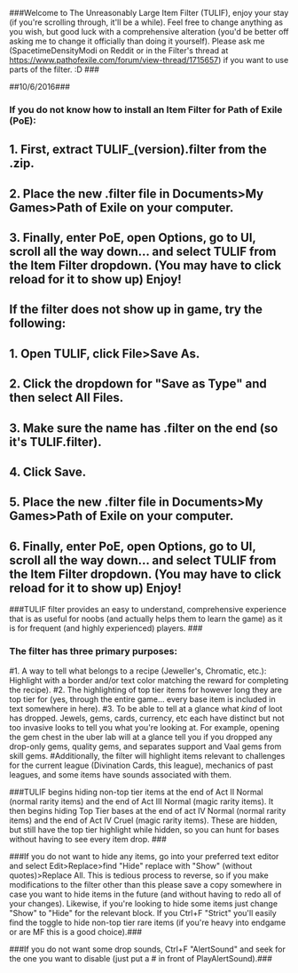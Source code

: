 ###Welcome to The Unreasonably Large Item Filter (TULIF), enjoy your stay (if you're scrolling through, it'll be a while). Feel free to change anything as you wish, but good luck with a comprehensive alteration (you'd be better off asking me to change it officially than doing it yourself). Please ask me (SpacetimeDensityModi on Reddit or in the Filter's thread at https://www.pathofexile.com/forum/view-thread/1715657) if you want to use parts of the filter. :D ###

##10/6/2016###

### If you do not know how to install an Item Filter for Path of Exile (PoE): 

## 1. First, extract TULIF_(version).filter from the .zip.
## 2. Place the new .filter file in Documents>My Games>Path of Exile on your computer. 
## 3. Finally, enter PoE, open Options, go to UI, scroll all the way down... and select TULIF from the Item Filter dropdown. (You may have to click reload for it to show up) Enjoy!

## If the filter does not show up in game, try the following: 
## 1. Open TULIF, click File>Save As.
## 2. Click the dropdown for "Save as Type" and then select All Files. 
## 3. Make sure the name has .filter on the end (so it's TULIF.filter).
## 4. Click Save. 
## 5. Place the new .filter file in Documents>My Games>Path of Exile on your computer. 
## 6. Finally, enter PoE, open Options, go to UI, scroll all the way down... and select TULIF from the Item Filter dropdown. (You may have to click reload for it to show up) Enjoy!

###TULIF filter provides an easy to understand, comprehensive experience that is as useful for noobs (and actually helps them to learn the game) as it is for frequent (and highly experienced) players. ###

### The filter has three primary purposes: 
#1. A way to tell what belongs to a recipe (Jeweller's, Chromatic, etc.): Highlight with a border and/or text color matching the reward for completing the recipe).
#2. The highlighting of top tier items for however long they are top tier for (yes, through the entire game... every base item is included in text somewhere in here).
#3. To be able to tell at a glance what *kind* of loot has dropped. Jewels, gems, cards, currency, etc each have distinct but not too invasive looks to tell you what you're looking at. For example, opening the gem chest in the uber lab will at a glance tell you if you dropped any drop-only gems, quality gems, and separates support and Vaal gems from skill gems.
#Additionally, the filter will highlight items relevant to challenges for the current league (Divination Cards, this league), mechanics of past leagues, and some items have sounds associated with them.

###TULIF begins hiding non-top tier items at the end of Act II Normal (normal rarity items) and the end of Act III Normal (magic rarity items). It then begins hiding Top Tier bases at the end of act IV Normal (normal rarity items) and the end of Act IV Cruel (magic rarity items). These are hidden, but still have the top tier highlight while hidden, so you can hunt for bases without having to see every item drop. ###

###If you do not want to hide any items, go into your preferred text editor and select Edit>Replace>find "Hide" replace with "Show" (without quotes)>Replace All. This is tedious process to reverse, so if you make modifications to the filter other than this please save a copy somewhere in case you want to hide items in the future (and without having to redo all of your changes). Likewise, if you're looking to hide some items just change "Show" to "Hide" for the relevant block. If you Ctrl+F "Strict" you'll easily find the toggle to hide non-top tier rare items (if you're heavy into endgame or are MF this is a good choice).###

###If you do not want some drop sounds, Ctrl+F "AlertSound" and seek for the one you want to disable (just put a # in front of PlayAlertSound).###
